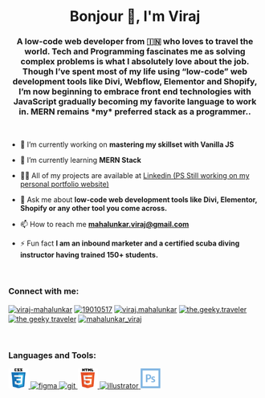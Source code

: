 <h1 align="center">Bonjour 🐙, I'm Viraj</h1>
<h3 align="center">A low-code web developer from 🇮🇳 who loves to travel the world. Tech and Programming fascinates me as solving complex problems is what I absolutely love about the job. Though I’ve spent most of my life using “low-code” web development tools like Divi, Webflow, Elementor and Shopify, I’m now beginning to embrace front end technologies with JavaScript gradually becoming my favorite language to work in. MERN remains *my* preferred stack as a programmer..</h3><br>

- 🔭 I’m currently working on **mastering my skillset with Vanilla JS**

- 🌱 I’m currently learning **MERN Stack**

- 👨‍💻 All of my projects are available at [Linkedin (PS Still working on my personal portfolio website)](https://www.linkedin.com/in/viraj-mahalunkar/)

- 💬 Ask me about **low-code web development tools like Divi, Elementor, Shopify or any other tool you come across.**

- 📫 How to reach me **mahalunkar.viraj@gmail.com**

- ⚡ Fun fact **I am an inbound marketer and a certified scuba diving instructor having trained 150+ students.**

<br>
<h3 align="left">Connect with me:</h3>
<p align="left">
<a href="https://linkedin.com/in/viraj-mahalunkar" target="blank"><img align="center" src="https://raw.githubusercontent.com/rahuldkjain/github-profile-readme-generator/master/src/images/icons/Social/linked-in-alt.svg" alt="viraj-mahalunkar" height="30" width="40" /></a>
<a href="https://stackoverflow.com/users/19010517" target="blank"><img align="center" src="https://raw.githubusercontent.com/rahuldkjain/github-profile-readme-generator/master/src/images/icons/Social/stack-overflow.svg" alt="19010517" height="30" width="40" /></a>
<a href="https://fb.com/viraj.mahalunkar" target="blank"><img align="center" src="https://raw.githubusercontent.com/rahuldkjain/github-profile-readme-generator/master/src/images/icons/Social/facebook.svg" alt="viraj.mahalunkar" height="30" width="40" /></a>
<a href="https://instagram.com/the.geeky.traveler" target="blank"><img align="center" src="https://raw.githubusercontent.com/rahuldkjain/github-profile-readme-generator/master/src/images/icons/Social/instagram.svg" alt="the.geeky.traveler" height="30" width="40" /></a>
<a href="https://www.youtube.com/c/the geeky traveler" target="blank"><img align="center" src="https://raw.githubusercontent.com/rahuldkjain/github-profile-readme-generator/master/src/images/icons/Social/youtube.svg" alt="the geeky traveler" height="30" width="40" /></a>
<a href="https://www.hackerrank.com/mahalunkar_viraj" target="blank"><img align="center" src="https://raw.githubusercontent.com/rahuldkjain/github-profile-readme-generator/master/src/images/icons/Social/hackerrank.svg" alt="mahalunkar_viraj" height="30" width="40" /></a>
</p>
<br>
<h3 align="left">Languages and Tools:</h3>
<p align="left"> <a href="https://www.w3schools.com/css/" target="_blank" rel="noreferrer"> <img src="https://raw.githubusercontent.com/devicons/devicon/master/icons/css3/css3-original-wordmark.svg" alt="css3" width="40" height="40"/> </a> <a href="https://www.figma.com/" target="_blank" rel="noreferrer"> <img src="https://www.vectorlogo.zone/logos/figma/figma-icon.svg" alt="figma" width="40" height="40"/> </a> <a href="https://git-scm.com/" target="_blank" rel="noreferrer"> <img src="https://www.vectorlogo.zone/logos/git-scm/git-scm-icon.svg" alt="git" width="40" height="40"/> </a> <a href="https://www.w3.org/html/" target="_blank" rel="noreferrer"> <img src="https://raw.githubusercontent.com/devicons/devicon/master/icons/html5/html5-original-wordmark.svg" alt="html5" width="40" height="40"/> </a> <a href="https://www.adobe.com/in/products/illustrator.html" target="_blank" rel="noreferrer"> <img src="https://www.vectorlogo.zone/logos/adobe_illustrator/adobe_illustrator-icon.svg" alt="illustrator" width="40" height="40"/> </a> <a href="https://www.photoshop.com/en" target="_blank" rel="noreferrer"> <img src="https://raw.githubusercontent.com/devicons/devicon/master/icons/photoshop/photoshop-line.svg" alt="photoshop" width="40" height="40"/> </a> </p>
